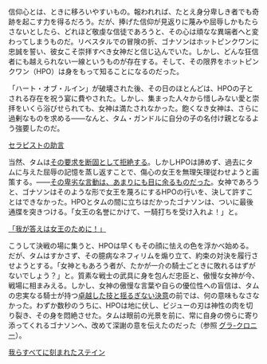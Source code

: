 <!-- title: 神でさえ血を流す -->
<!-- relationship: Enemy -->

信仰心とは、ときに移ろいやすいもの。報われれば、たとえ身分卑しき者でも奇跡を起こす力を得るだろう。だが、捧げた信仰が見返りに蔑みや屈辱しかもたらさないとしたら、どれほど敬虔な信徒であろうと、その心は頑なな異端者へと変わってしまうものだ。リベスタルでの冒険の折、ゴナソンはホットピンクワンに忠誠を誓い、彼女こそ崇拝すべき女神だと信じ込んでいた。しかし、どんな狂信者にも越えられない一線というものが存在する。そして、その限界をホットピンクワン（HPO）は身をもって知ることになるのだった。

「ハート・オブ・ルイン」が破壊された後、その日のほとんどは、HPOの子とされる存在を祝う宴に費やされた。しかし、集まった人々から惜しみない愛と崇拝をいくら浴びせられても、女神は満たされなかった。飽くなき女神は、さらに過剰なものを求める――なんと、タム・ガンドルに自分の子の名付け親となるよう強要したのだ。

[セラピストの助言](#embed:https://www.youtube.com/watch?v=rDdbFYqcAyI&t=8206s)

当然、タムは[その要求を断固として拒絶する](https://www.youtube.com/watch?v=rDdbFYqcAyI&t=7533s)。しかしHPOは諦めず、過去にタムに与えた屈辱の記憶を蒸し返すことで、傷心の女王を無理矢理従わせようと画策する。――[その卑劣な言動は、あまりにも目に余るものだった](https://youtu.be/rDdbFYqcAyI?t=7566)。女神であろうと、ゴナソンはそのような形で女王を蔑ろにするHPOの行いを、決して許すことはできなかった。HPOとタムの間に立ちはだかったゴナソンは、ついに最後通牒を突きつける。「女王の名誉にかけて、一騎打ちを受け入れよ！」と。

[「我が答えは女王のために！」](#embed:https://youtu.be/rDdbFYqcAyI?t=8982)

こうして決戦の場に集うと、HPOは早くもその顔に怯えの色を浮かべ始める。だが、タムはすかさず、その臆病なネフィリムを煽り立て、約束の対決を履行させようとする。「女神ともあろう者が、たかが一介の騎士ごときに敗れるはずがないでしょう？」と。質素な戦士の武具に身を包んだ忠臣と、傲慢な女神が今、戦場に相まみえる。しかし、女神の傲慢な言葉や自らの優位性への盲信は、タムの忠実なる騎士が持つ[卓越した技と揺るぎない決意](https://youtu.be/rDdbFYqcAyI?t=9277)の前では、何の意味もなさなかった。わずか数秒のうちに、HPOは地に伏し、ビジューの刃は神性の肉を切り裂き、その身を悶絶させた。タムは眼前の光景を前に、常に自身の傍らに寄り添ってくれるゴナソンへ、改めて深謝の意を伝えたのだった（参照 [グラ-クロニー](#edge:kronii-gigi)）。

[我らすべてに刻まれたステイン](#embed:https://youtu.be/rDdbFYqcAyI?t=9317)
